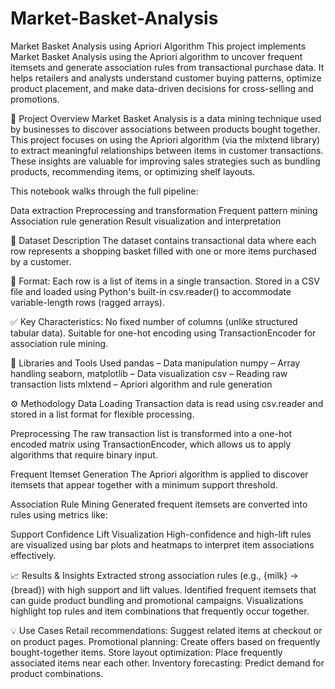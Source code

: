# Market-Basket-Analysis
 Market Basket Analysis using Apriori Algorithm
This project implements Market Basket Analysis using the Apriori algorithm to uncover frequent itemsets and generate association rules from transactional purchase data. It helps retailers and analysts understand customer buying patterns, optimize product placement, and make data-driven decisions for cross-selling and promotions.

📌 Project Overview
Market Basket Analysis is a data mining technique used by businesses to discover associations between products bought together. This project focuses on using the Apriori algorithm (via the mlxtend library) to extract meaningful relationships between items in customer transactions. These insights are valuable for improving sales strategies such as bundling products, recommending items, or optimizing shelf layouts.

This notebook walks through the full pipeline:

Data extraction
Preprocessing and transformation
Frequent pattern mining
Association rule generation
Result visualization and interpretation

📂 Dataset Description
The dataset contains transactional data where each row represents a shopping basket filled with one or more items purchased by a customer.

📄 Format:
Each row is a list of items in a single transaction.
Stored in a CSV file and loaded using Python's built-in csv.reader() to accommodate variable-length rows (ragged arrays).

✅ Key Characteristics:
No fixed number of columns (unlike structured tabular data).
Suitable for one-hot encoding using TransactionEncoder for association rule mining.

🧰 Libraries and Tools Used
pandas – Data manipulation
numpy – Array handling
seaborn, matplotlib – Data visualization
csv – Reading raw transaction lists
mlxtend – Apriori algorithm and rule generation

⚙️ Methodology
Data Loading
Transaction data is read using csv.reader and stored in a list format for flexible processing.

Preprocessing
The raw transaction list is transformed into a one-hot encoded matrix using TransactionEncoder, which allows us to apply algorithms that require binary input.

Frequent Itemset Generation
The Apriori algorithm is applied to discover itemsets that appear together with a minimum support threshold.

Association Rule Mining
Generated frequent itemsets are converted into rules using metrics like:

Support
Confidence
Lift
Visualization
High-confidence and high-lift rules are visualized using bar plots and heatmaps to interpret item associations effectively.

📈 Results & Insights
Extracted strong association rules (e.g., {milk} → {bread}) with high support and lift values.
Identified frequent itemsets that can guide product bundling and promotional campaigns.
Visualizations highlight top rules and item combinations that frequently occur together.

💡 Use Cases
Retail recommendations: Suggest related items at checkout or on product pages.
Promotional planning: Create offers based on frequently bought-together items.
Store layout optimization: Place frequently associated items near each other.
Inventory forecasting: Predict demand for product combinations.
